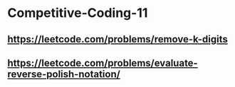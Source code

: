 # Competitive-Coding-11

## https://leetcode.com/problems/remove-k-digits 

## https://leetcode.com/problems/evaluate-reverse-polish-notation/
